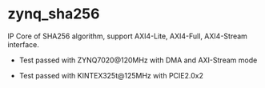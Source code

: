 # zynq_sha256

IP Core of SHA256 algorithm, support AXI4-Lite, AXI4-Full, AXI4-Stream interface.
* Test passed with ZYNQ7020@120MHz with DMA and AXI-Stream mode

* Test passed with KINTEX325t@125MHz with PCIE2.0x2
